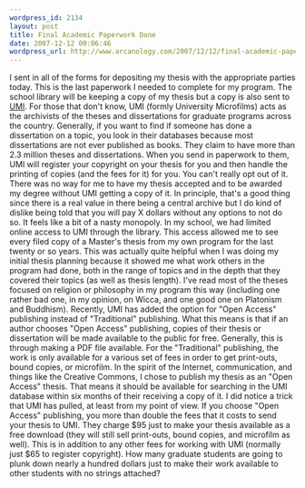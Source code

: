 ```yaml
--- 
wordpress_id: 2134
layout: post
title: Final Academic Paperwork Done
date: 2007-12-12 00:06:46
wordpress_url: http://www.arcanology.com/2007/12/12/final-academic-paperwork-done/
---
```

I sent in all of the forms for depositing my thesis with the appropriate parties today. This is the last paperwork I needed to complete for my program. The school library will be keeping a copy of my thesis but a copy is also sent to <a href="http://il.proquest.com/products_umi/dissertations/">UMI</a>. For those that don't know, UMI (formly University Microfilms) acts as the archivists of the theses and dissertations for graduate programs across the country. Generally, if you want to find if someone has done a dissertation on a topic, you look in their databases because most dissertations are not ever published as books. They claim to have more than 2.3 million theses and dissertations. When you send in paperwork to them, UMI will register your copyright on your thesis for you and then handle the printing of copies (and the fees for it) for you. You can't really opt out of it. There was no way for me to have my thesis accepted and to be awarded my degree without UMI getting a copy of it. In principle, that's a good thing since there is a real value in there being a central archive but I do kind of dislike being told that you will pay X dollars without any options to not do so. It feels like a bit of a nasty monopoly. In my school, we had limited online access to UMI through the library. This access allowed me to see every filed copy of a Master's thesis from my own program for the last twenty or so years. This was actually quite helpful when I was doing my initial thesis planning because it showed me what work others in the program had done, both in the range of topics and in the depth that they covered their topics (as well as thesis length). I've read most of the theses focused on religion or philosophy in my program this way (including one rather bad one, in my opinion, on Wicca, and one good one on Platonism and Buddhism). Recently, UMI has added the option for "Open Access" publishing instead of "Traditional" publishing. What this means is that if an author chooses "Open Access" publishing, copies of their thesis or dissertation will be made available to the public for free. Generally, this is through making a PDF file available. For the "Traditional" publishing, the work is only available for a various set of fees in order to get print-outs, bound copies, or microfilm. In the spirit of the Internet, communication, and things like the Creative Commons, I chose to publish my thesis as an "Open Access" thesis. That means it should be available for searching in the UMI database within six months of their receiving a copy of it. I did notice a trick that UMI has pulled, at least from my point of view. If you choose "Open Access" publishing, you more than double the fees that it costs to send your thesis to UMI. They charge $95 just to make your thesis available as a free download (they will still sell print-outs, bound copies, and microfilm as well). This is in addition to any other fees for working with UMI (normally just $65 to register copyright). How many graduate students are going to plunk down nearly a hundred dollars just to make their work available to other students with no strings attached?